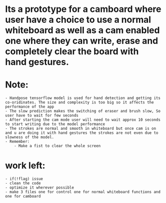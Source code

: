 # Its a prototype for a camboard where user have a choice to use a normal whiteboard as well as a cam enabled one where they can write, erase and completely clear the board with hand gestures.

# Note:
    - Handpose tensorflow model is used for hand detection and getting its co-oridinates. The size and complexity is too big so it affects the performance of the app
    - The slow prediction makes the switching of eraser and brush slow, So user have to wait for few seconds
    - After starting the cam mode user will need to wait approx 10 seconds to start writing due to the model performance
    - The strokes are normal and smooth in whiteboard but once cam is on and u are doing it with hand gestures the strokes are not even due to slowness of the model.
    - Remember: 
        - Make a fist to clear the whole screen


# work left:
    - if(!flag) issue
    - clean the code
    - optimize it wherever possible
    - make 3 files one for control one for normal whiteboard functions and one for camboard
